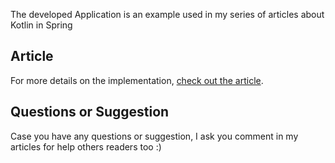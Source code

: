The developed Application is an example used in my series of articles about Kotlin in Spring

## Article

For more details on the implementation, [check out the article](https://medium.com/collabcode/implementando-uma-crud-api-no-spring-boot-com-kotlin-parte-2-3346312dc956). 

## Questions or Suggestion

Case you have any questions or suggestion, I ask you comment in my articles for help others readers too :)
